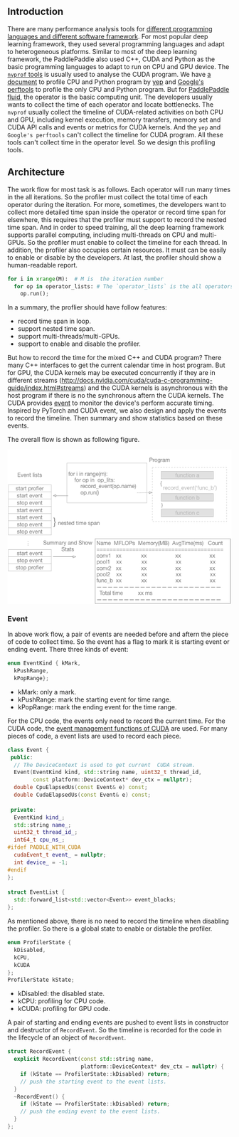 ## Introduction

There are many performance analysis tools for [different programming languages and different software framework](https://en.wikipedia.org/wiki/List_of_performance_analysis_tools). For most popular deep learning framework, they used several programming languages and adapt to heterogeneous platforms. Similar to most of the deep learning framework, the PaddlePaddle also used C++, CUDA and Python as the basic programming languages to adapt to run on CPU and GPU device.  The [`nvprof` tools](http://docs.nvidia.com/cuda/profiler-users-guide/index.html#nvprof-overview) is usually used to analyse the CUDA program.  We have [a document](https://github.com/PaddlePaddle/Paddle/blob/develop/doc/howto/optimization/cpu_profiling.md) to profile CPU and Python program by [yep](https://pypi.python.org/pypi/yep) and [Google's perftools](https://github.com/google/pprof) to profile the only CPU and Python program. But for [PaddlePaddle fluid](https://github.com/PaddlePaddle/Paddle/blob/develop/doc/design/fluid.md), the operator is the basic computing unit. The developers usually wants to collect the time of each operator and locate bottlenecks.  The `nvprof` usually collect the timeline of CUDA-related activities on both CPU and GPU, including kernel execution, memory transfers, memory set and CUDA API calls and events or metrics for CUDA kernels. And the `yep` and `Google's perftools` can't collect the timeline for CUDA program. All these tools can't collect time in the operator level. So we design this profiling tools.

## Architecture

The work flow for most task is as follows. Each operator will run many times in the all iterations. So the profiler must collect the total time of each operator during the iteration. For more, sometimes, the developers want to collect more detailed time span inside the operator or record time span for elsewhere, this requires that the profiler must support to record the nested time span. And in order to speed training, all the deep learning framework supports parallel computing, including multi-threads on CPU and multi-GPUs. So the profiler must enable to collect the timeline for each thread. In addition, the profiler also occupies certain resources. It must can be easily to enable or disable by the developers. At last, the profiler should show a human-readable report.  

```python
for i in xrange(M):  # M is  the iteration number
  for op in operator_lists: # The `operator_lists` is the all operators in the network graph.
    op.run();
```

In a summary, the proflier should have follow features:

- record time span in loop.
- support nested time span.
- support multi-threads/multi-GPUs.
- support to enable and disable the profiler.

But how to record the time for the mixed C++ and CUDA program?  There many C++ interfaces to get the current calendar time in host program. But for GPU, the CUDA kernels may be executed concurrently if they are in different streams (http://docs.nvidia.com/cuda/cuda-c-programming-guide/index.html#streams) and the CUDA kernels is asynchronous with the host program if there is no the synchronous aftern the CUDA kernels. The CUDA provides [event](http://docs.nvidia.com/cuda/cuda-c-programming-guide/index.html#events) to monitor the device's perform accurate timing. Inspired by PyTorch and CUDA event, we also design and apply the events to record the timeline.  Then summary and show statistics based on these events.  

The overall flow is shown as following figure.

<img src="./images/profiler.png" align="center"/><br/>

### Event

In above work flow, a pair of events are needed before and aftern the piece of code to collect time. So the event has a flag to mark it is starting event or ending event. There three kinds of event:

```c++
enum EventKind { kMark,
  kPushRange,
  kPopRange};
```
- kMark: only a mark.
- kPushRange: mark the starting event for time range. 
- kPopRange: mark the ending event for the time range.

For the CPU code, the events only need to record the current time. For the CUDA code, the [event management functions of CUDA](http://docs.nvidia.com/cuda/cuda-runtime-api/group__CUDART__EVENT.html#group__CUDART__EVENT) are used.  For many pieces of code, a event lists are used to record each piece.
```c++
class Event {
 public:
  // The DeviceContext is used to get current  CUDA stream.
  Event(EventKind kind, std::string name, uint32_t thread_id,
        const platform::DeviceContext* dev_ctx = nullptr);
  double CpuElapsedUs(const Event& e) const;
  double CudaElapsedUs(const Event& e) const;

 private:
  EventKind kind_;
  std::string name_;
  uint32_t thread_id_;
  int64_t cpu_ns_;
#ifdef PADDLE_WITH_CUDA
  cudaEvent_t event_ = nullptr;
  int device_ = -1;
#endif
};

struct EventList {
  std::forward_list<std::vector<Event>> event_blocks;
};
```

As mentioned above, there is no need to record the timeline when disabling the profiler. So there is a global state to enable or distable the profiler. 

```c++
enum ProfilerState {
  kDisabled, 
  kCPU,
  kCUDA
};
ProfilerState kState;
```
- kDisabled:  the disabled state.
- kCPU: profiling for CPU code.
- kCUDA: profiling for GPU code.

A pair of starting and ending events are pushed to event lists in constructor and destructor of `RecordEvent`. So the timeline is recorded for the code in the lifecycle of an object of `RecordEvent`.

```c++
struct RecordEvent {
  explicit RecordEvent(const std::string name,
                       platform::DeviceContext* dev_ctx = nullptr) {
    if (kState == ProfilerState::kDisabled) return;
    // push the starting event to the event lists.
  }
  ~RecordEvent() {
    if (kState == ProfilerState::kDisabled) return;
    // push the ending event to the event lists.
  }
};
```
